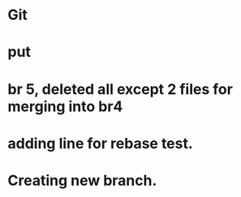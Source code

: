 # Git
# put
# br 5, deleted all except 2 files for merging into br4
# adding line for rebase test.
# Creating new branch.
